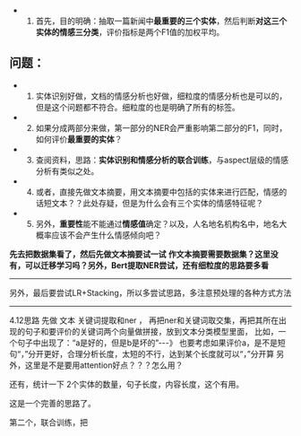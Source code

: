 + 1. 首先，目的明确：抽取一篇新闻中**最重要的三个实体**，然后判断**对这三个实体的情感三分类**，评价指标是两个F1值的加权平均。
## 问题：
+ 1. 实体识别好做，文档的情感分析也好做，细粒度的情感分析也是可以的，但是这个问题都不符合。细粒度的也是明确了所有的标签。
+ 2. 如果分成两部分来做，第一部分的NER会严重影响第二部分的F1，同时，如何评价**最重要的实体**？
+ 3. 查阅资料，思路：**实体识别和情感分析的联合训练**，与aspect层级的情感分析有类似之处。
+ 4. 或者，直接先做文本摘要，用文本摘要中包括的实体来进行匹配，情感的话短文本？？此处存疑，但是为什么会有三个实体的情感特征呢？
+ 5. 另外，**重要性**能不能通过**情感值**确定？以及，人名地名机构名中，地名大概率应该不会产生什么情感倾向吧？

**先去把数据集看了，然后先做文本摘要试一试**
**作文本摘要需要数据集？这里没有，可以迁移学习吗？另外，Bert提取NER尝试，还有细粒度的思路要多看**
***********
另外，最后要尝试LR+Stacking，所以多尝试思路，多注意预处理的各种方式方法
**********
4.12思路
先做 文本 关键词提取和ner ， 再把ner和关键词取交集，再把其所在出现的句子和要评价的关键词两个向量做拼接，放到文本分类模型里面，
比如，一个句子中出现了：“a是好的，但是b是坏的”---》 也要考虑如果评价a，是不是短句“，”分开更好，合理分析长度，太短的不行，达到某个长度就可以“，”分开算
另外，这里是不是要用attention好点？？？怎么用？

还有，统计一下 2个实体的数量，句子长度，内容长度，这个有用。

这是一个完善的思路了。

第二个，联合训练，把